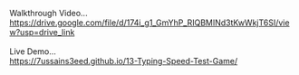 Walkthrough Video...<br>https://drive.google.com/file/d/174i_g1_GmYhP_RIQBMINd3tKwWkjT6SI/view?usp=drive_link
<br><br>
Live Demo...<br>https://7ussains3eed.github.io/13-Typing-Speed-Test-Game/
